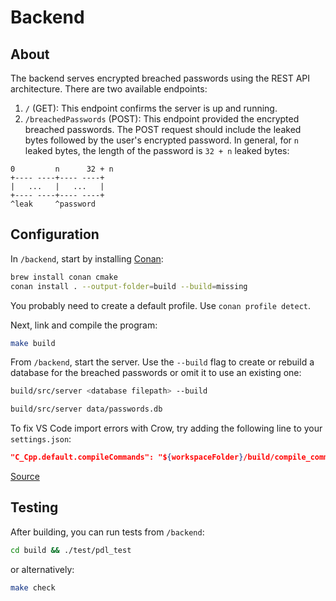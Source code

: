 # Backend

## About

The backend serves encrypted breached passwords using the REST API architecture. There are two available endpoints:

1. `/` (GET): This endpoint confirms the server is up and running.
2. `/breachedPasswords` (POST): This endpoint provided the encrypted breached passwords. The POST request should include the leaked bytes followed by the user's encrypted password. In general, for `n` leaked bytes, the length of the password is `32 + n` leaked bytes:

```text
0         n      32 + n
+---- ----+---- ----+
|   ...   |   ...   |
+---- ----+---- ----+
^leak     ^password
```

## Configuration

In `/backend`, start by installing [Conan](https://conan.io/):

```bash
brew install conan cmake
conan install . --output-folder=build --build=missing
```

You probably need to create a default profile. Use `conan profile detect`.

Next, link and compile the program:

```bash
make build
```

From `/backend`, start the server. Use the `--build` flag to create or rebuild a database for the breached passwords or omit it to use an existing one:

```bash
build/src/server <database filepath> --build
```

```bash
build/src/server data/passwords.db 
```

To fix VS Code import errors with Crow, try adding the following line to your `settings.json`:

```json
"C_Cpp.default.compileCommands": "${workspaceFolder}/build/compile_commands.json",
```

[Source](https://stackoverflow.com/questions/58077908/linking-conan-include-to-vs-code)

## Testing

After building, you can run tests from `/backend`:

```bash
cd build && ./test/pdl_test 
```

or alternatively:

```bash
make check
```
